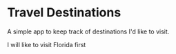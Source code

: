 # Travel Destinations

A simple app to keep track of destinations I'd like to visit.

I will like to visit Florida first
